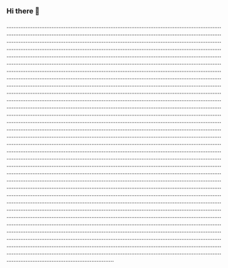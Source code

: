 ### Hi there 👋

..............................................................................................................................................................................................................................................................................................................................................................................................................................................................................................................................................................................................................................................................................................................................................................................................................................................................................................................................................................................................................................................................................................................................................................................................................................................................................................................................................................................................................................................................................................................................................................................................................................................................................................................................................................................................................................................................................................................................................................................................................................................................................................................................................................................................................................................................................................................................................................................................................................................................................................................................................................................................................................................................................................................................................................................................................................................................................................................................................................................................................................................................................................................................................................................................................................................................................................................................................................................................................................................................................................................................................................................................................................................................................................................................................................................................................................................................................................................................................................................................................................................................................................................................................................................................